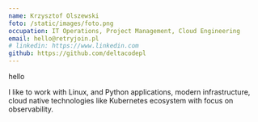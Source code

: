 ```yaml
---
name: Krzysztof Olszewski
foto: /static/images/foto.png
occupation: IT Operations, Project Management, Cloud Engineering
email: hello@retryjoin.pl
# linkedin: https://www.linkedin.com
github: https://github.com/deltacodepl
---
```


hello

I like to work with Linux, and Python applications, modern infrastructure, cloud native technologies like Kubernetes ecosystem with focus on observability.
